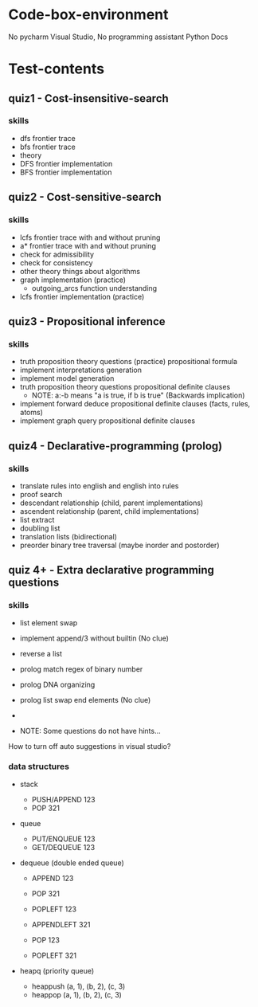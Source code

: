# Code-box-environment
No pycharm
Visual Studio, No programming assistant
Python Docs


# Test-contents
## quiz1 - Cost-insensitive-search
### skills
- dfs frontier trace
- bfs frontier trace
- theory 
- DFS frontier implementation
- BFS frontier implementation

## quiz2 - Cost-sensitive-search
### skills
- lcfs frontier trace with and without pruning
- a* frontier trace with and without pruning
- check for admissibility
- check for consistency 
- other theory things about algorithms
- graph implementation (practice)
  - outgoing_arcs function understanding
- lcfs frontier implementation (practice)


## quiz3 - Propositional inference
### skills
- truth proposition theory questions (practice) propositional formula
- implement interpretations generation
- implement model generation
- truth proposition theory questions propositional definite clauses
  - NOTE: a:-b means "a is true, if b is true" (Backwards implication)
- implement forward deduce propositional definite clauses (facts, rules, atoms)
- implement graph query propositional definite clauses


## quiz4 - Declarative-programming (prolog)
### skills
- translate rules into english and english into rules
- proof search
- descendant relationship (child, parent implementations)
- ascendent relationship (parent, child implementations)
- list extract
- doubling list
- translation lists (bidirectional)
- preorder binary tree traversal (maybe inorder and postorder)

## quiz 4+ - Extra declarative programming questions
### skills
- list element swap
- implement append/3 without builtin (No clue)
- reverse a list
- prolog match regex of binary number
- prolog DNA organizing
- prolog list swap end elements (No clue)
- 

- NOTE: Some questions do not have hints...

How to turn off auto suggestions in visual studio?


### data structures
- stack
  - PUSH/APPEND 123
  - POP 321

- queue
  - PUT/ENQUEUE 123
  - GET/DEQUEUE 123
  
- dequeue (double ended queue)
  - APPEND 123
  - POP 321
  - POPLEFT 123

  - APPENDLEFT 321
  - POP 123
  - POPLEFT 321

- heapq (priority queue)
  - heappush (a, 1), (b, 2), (c, 3)
  - heappop (a, 1), (b, 2), (c, 3)